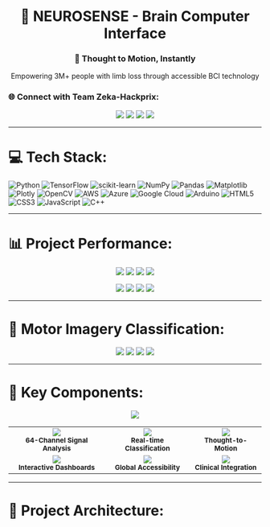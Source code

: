 <h1 align="center">🧠 NEUROSENSE - Brain Computer Interface</h1>
<h3 align="center">💫 Thought to Motion, Instantly</h3>
<p align="center">Empowering 3M+ people with limb loss through accessible BCI technology</p>

### 🌐 Connect with Team Zeka-Hackprix:
<p align="center">
  <a href="https://github.com/Asma-Khanam/Zeka-Hackprix"><img src="https://img.shields.io/badge/GitHub-%23181717.svg?logo=github&logoColor=white"/></a>
  <a href="https://linkedin.com/in/asmakhanam"><img src="https://img.shields.io/badge/LinkedIn-%230077B5.svg?logo=linkedin&logoColor=white"/></a>
  <a href="https://neurosense.zeka-hackprix.com"><img src="https://img.shields.io/badge/Website-%23000000.svg?logo=About.me&logoColor=white"/></a>
  <a href="mailto:contact@zeka-hackprix.com"><img src="https://img.shields.io/badge/Email-%23D14836.svg?logo=gmail&logoColor=white"/></a>
</p>

---

# 💻 Tech Stack:
![Python](https://img.shields.io/badge/python-3670A0?style=plastic&logo=python&logoColor=ffdd54) 
![TensorFlow](https://img.shields.io/badge/TensorFlow-%23FF6F00.svg?style=plastic&logo=TensorFlow&logoColor=white)
![scikit-learn](https://img.shields.io/badge/scikit--learn-%23F7931E.svg?style=plastic&logo=scikit-learn&logoColor=white) 
![NumPy](https://img.shields.io/badge/numpy-%23013243.svg?style=plastic&logo=numpy&logoColor=white) 
![Pandas](https://img.shields.io/badge/pandas-%23150458.svg?style=plastic&logo=pandas&logoColor=white) 
![Matplotlib](https://img.shields.io/badge/Matplotlib-%23ffffff.svg?style=plastic&logo=Matplotlib&logoColor=black) 
![Plotly](https://img.shields.io/badge/Plotly-%233F4F75.svg?style=plastic&logo=plotly&logoColor=white) 
![OpenCV](https://img.shields.io/badge/opencv-%23white.svg?style=plastic&logo=opencv&logoColor=white) 
![AWS](https://img.shields.io/badge/AWS-%23FF9900.svg?style=plastic&logo=amazon-aws&logoColor=white) 
![Azure](https://img.shields.io/badge/azure-%230072C6.svg?style=plastic&logo=microsoftazure&logoColor=white) 
![Google Cloud](https://img.shields.io/badge/GoogleCloud-%234285F4.svg?style=plastic&logo=google-cloud&logoColor=white) 
![Arduino](https://img.shields.io/badge/-Arduino-00979D?style=plastic&logo=Arduino&logoColor=white) 
![HTML5](https://img.shields.io/badge/html5-%23E34F26.svg?style=plastic&logo=html5&logoColor=white) 
![CSS3](https://img.shields.io/badge/css3-%231572B6.svg?style=plastic&logo=css3&logoColor=white) 
![JavaScript](https://img.shields.io/badge/javascript-%23323330.svg?style=plastic&logo=javascript&logoColor=%23F7DF1E) 
![C++](https://img.shields.io/badge/c++-%2300599C.svg?style=plastic&logo=c%2B%2B&logoColor=white)

---

# 📊 Project Performance:
<p align="center">
  <img src="https://img.shields.io/badge/Accuracy-94.2%25-brightgreen?style=for-the-badge&logo=target&logoColor=white" />
  <img src="https://img.shields.io/badge/Latency-<87ms-blue?style=for-the-badge&logo=timer&logoColor=white" />
  <img src="https://img.shields.io/badge/Channels-64-purple?style=for-the-badge&logo=wave&logoColor=white" />
  <img src="https://img.shields.io/badge/Subjects-109-orange?style=for-the-badge&logo=users&logoColor=white" />
</p>

<p align="center">
  <img src="https://img.shields.io/badge/SVM_Model-89.2%25-red?style=flat-square&logo=scikit-learn&logoColor=white" />
  <img src="https://img.shields.io/badge/LDA_Model-86.7%25-yellow?style=flat-square&logo=scikit-learn&logoColor=white" />
  <img src="https://img.shields.io/badge/Gradient_Boosting-91.3%25-green?style=flat-square&logo=scikit-learn&logoColor=white" />
  <img src="https://img.shields.io/badge/Ensemble-94.2%25-brightgreen?style=flat-square&logo=scikit-learn&logoColor=white" />
</p>

---

# 🧠 Motor Imagery Classification:
<p align="center">
  <img src="https://img.shields.io/badge/Left_Hand-95.1%25-success?style=plastic&logo=hand-point-left&logoColor=white" />
  <img src="https://img.shields.io/badge/Right_Hand-93.8%25-success?style=plastic&logo=hand-point-right&logoColor=white" />
  <img src="https://img.shields.io/badge/Feet_Movement-94.6%25-success?style=plastic&logo=directions-walk&logoColor=white" />
  <img src="https://img.shields.io/badge/Tongue_Movement-92.3%25-success?style=plastic&logo=chat&logoColor=white" />
</p>

---

# 🚀 Key Components:
<p align="center">
  <img src="https://github-readme-stats.vercel.app/api/pin/?username=Asma-Khanam&repo=Zeka-Hackprix&theme=tokyonight&hide_border=false" />
</p>

<table align="center">
  <tr>
    <td align="center">
      <img src="https://img.shields.io/badge/🧠-EEG_Processing-blue?style=for-the-badge" />
      <br><sub><b>64-Channel Signal Analysis</b></sub>
    </td>
    <td align="center">
      <img src="https://img.shields.io/badge/☁️-Cloud_ML-green?style=for-the-badge" />
      <br><sub><b>Real-time Classification</b></sub>
    </td>
    <td align="center">
      <img src="https://img.shields.io/badge/🦾-Prosthetic_Control-red?style=for-the-badge" />
      <br><sub><b>Thought-to-Motion</b></sub>
    </td>
  </tr>
  <tr>
    <td align="center">
      <img src="https://img.shields.io/badge/📊-Visualization-purple?style=for-the-badge" />
      <br><sub><b>Interactive Dashboards</b></sub>
    </td>
    <td align="center">
      <img src="https://img.shields.io/badge/🌐-Web_Platform-orange?style=for-the-badge" />
      <br><sub><b>Global Accessibility</b></sub>
    </td>
    <td align="center">
      <img src="https://img.shields.io/badge/🔬-Research_Ready-yellow?style=for-the-badge" />
      <br><sub><b>Clinical Integration</b></sub>
    </td>
  </tr>
</table>

---

# 📁 Project Architecture:
